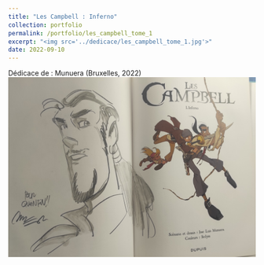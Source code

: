```yaml
---
title: "Les Campbell : Inferno"
collection: portfolio
permalink: /portfolio/les_campbell_tome_1
excerpt: "<img src='../dedicace/les_campbell_tome_1.jpg'>"
date: 2022-09-10
---
```


Dédicace de : Munuera (Bruxelles, 2022)
<img src='../dedicace/les_campbell_tome_1.jpg'>